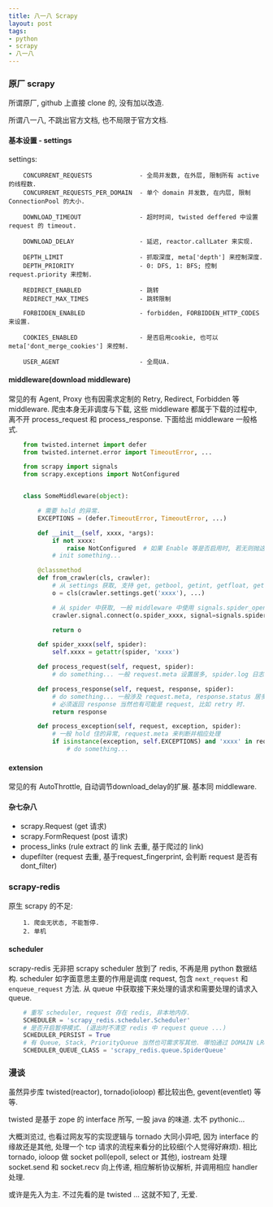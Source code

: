 ```yaml
---
title: 八一八 Scrapy
layout: post
tags:
- python
- scrapy
- 八一八
---
```


### 原厂 scrapy

所谓原厂, github 上直接 clone 的, 没有加以改造.

所谓八一八, 不跳出官方文档, 也不局限于官方文档.

#### 基本设置 - settings

settings:

```nohighlight
    CONCURRENT_REQUESTS             - 全局并发数, 在外层, 限制所有 active 的线程数.
    CONCURRENT_REQUESTS_PER_DOMAIN  - 单个 domain 并发数, 在内层, 限制 ConnectionPool 的大小.

    DOWNLOAD_TIMEOUT                - 超时时间, twisted deffered 中设置 request 的 timeout.

    DOWNLOAD_DELAY                  - 延迟, reactor.callLater 来实现.

    DEPTH_LIMIT                     - 抓取深度, meta['depth'] 来控制深度.
    DEPTH_PRIORITY                  - 0: DFS, 1: BFS; 控制 request.priority 来控制.

    REDIRECT_ENABLED                - 跳转
    REDIRECT_MAX_TIMES              - 跳转限制

    FORBIDDEN_ENABLED               - forbidden, FORBIDDEN_HTTP_CODES 来设置.

    COOKIES_ENABLED                 - 是否启用cookie, 也可以 meta['dont_merge_cookies'] 来控制.

    USER_AGENT                      - 全局UA.
```

#### middleware(download middleware)

常见的有 Agent, Proxy 也有因需求定制的 Retry, Redirect, Forbidden 等 middleware. 爬虫本身无非调度与下载, 这些 middleware 都属于下载的过程中, 离不开 process_request 和 process_response. 下面给出 middleware 一般格式.

```python
    from twisted.internet import defer
    from twisted.internet.error import TimeoutError, ...

    from scrapy import signals
    from scrapy.exceptions import NotConfigured


    class SomeMiddleware(object):

        # 需要 hold 的异常.
        EXCEPTIONS = (defer.TimeoutError, TimeoutError, ...)

        def __init__(self, xxxx, *args):
            if not xxxx:
                raise NotConfigured  # 如果 Enable 等是否启用时, 若无则抛这个异常.
            # init something...

        @classmethod
        def from_crawler(cls, crawler):
            # 从 settings 获取, 支持 get, getbool, getint, getfloat, getlist.
            o = cls(crawler.settings.get('xxxx'), ...)

            # 从 spider 中获取, 一般 middleware 中使用 signals.spider_opened.
            crawler.signal.connect(o.spider_xxxx, signal=signals.spider_xxxx)

            return o

        def spider_xxxx(self, spider):
            self.xxxx = getattr(spider, 'xxxx')

        def process_request(self, request, spider):
            # do something... 一般 request.meta 设置居多, spider.log 日志记录.

        def process_response(self, request, response, spider):
            # do something... 一般涉及 request.meta, response.status 居多.
            # 必须返回 response 当然也有可能是 request, 比如 retry 时.
            return response

        def process_exception(self, request, exception, spider):
            # 一般 hold 住的异常, request.meta 来判断并相应处理
            if isinstance(exception, self.EXCEPTIONS) and 'xxxx' in request.meta:
                # do something...
```

#### extension

常见的有 AutoThrottle, 自动调节download_delay的扩展. 基本同 middleware.

#### 杂七杂八

* scrapy.Request (get 请求)
* scrapy.FormRequest (post 请求)
* process_links (rule extract 的 link 去重, 基于爬过的 link)
* dupefilter (request 去重, 基于request_fingerprint, 会判断 request 是否有 dont_filter)

### scrapy-redis

原生 scrapy 的不足:

```nohighlight
    1. 爬虫无状态, 不能暂停.
    2. 单机
```

#### scheduler

scrapy-redis 无非把 scrapy scheduler 放到了 redis, 不再是用 python 数据结构. scheduler 如字面意思主要的作用是调度 request, 包含 `next_request` 和 `enqueue_request` 方法. 从 queue 中获取接下来处理的请求和需要处理的请求入 queue.

```python
    # 重写 scheduler, request 存在 redis, 非本地内存.
    SCHEDULER = 'scrapy_redis.scheduler.Scheduler'
    # 是否开启暂停模式. (退出时不清空 redis 中 request queue ...)
    SCHEDULER_PERSIST = True
    # 有 Queue, Stack, PriorityQueue 当然也可需求写其他. 哪怕通过 DOMAIN LRU 的, 理论上未尝不可.
    SCHEDULER_QUEUE_CLASS = 'scrapy_redis.queue.SpiderQueue'
```

### 漫谈

虽然异步库 twisted(reactor), tornado(ioloop) 都比较出色, gevent(eventlet) 等等.

twisted 是基于 zope 的 interface 所写, 一股 java 的味道. 太不 pythonic...

大概浏览过, 也看过网友写的实现逻辑与 tornado 大同小异吧, 因为 interface 的缘故还是其他, 处理一个 tcp 请求的流程来看分的比较细(个人觉得好麻烦). 相比 tornado, ioloop 做 socket poll(epoll, select or 其他), iostream 处理 socket.send 和 socket.recv 向上传递, 相应解析协议解析, 并调用相应 handler 处理.

或许是先入为主. 不过先看的是 twisted ... 这就不知了, 无爱.

